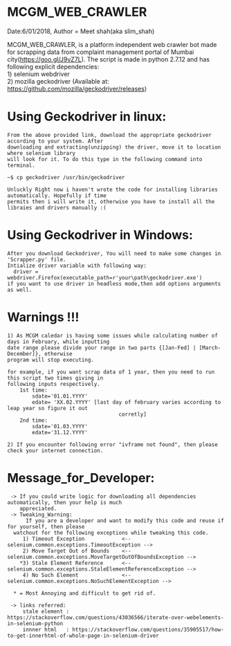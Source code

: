 # MCGM_WEB_CRAWLER
Date:6/01/2018, Author = Meet shah(aka slim_shah)

MCGM_WEB_CRAWLER, is a platform independent web crawler bot made for scrapping data from complaint management portal of Mumbai city(https://goo.gl/J9vZ7L). The script is made in python 2.7.12 and has following explicit dependencies:<br>
	1) selenium webdriver<br>
	2) mozilla geckodriver (Available at: https://github.com/mozilla/geckodriver/releases)

# Using Geckodriver in linux:
	From the above provided link, download the appropriate geckodriver according to your system. After 
    downloading and extracting(unzipping) the driver, move it to location where selenium library 
	will look for it. To do this type in the following command into terminal.

	~$ cp geckodriver /usr/bin/geckodriver

	Unluckly Right now i haven't wrote the code for installing libraries automatically. Hopefully if time
    permits then i will write it, otherwise you have to install all the libraies and drivers manually :(
# Using Geckodriver in Windows:
	After you download Geckodriver, You will need to make some changes in 'Scrapper.py' file. 
	Intialize driver variable with following way: 
      driver = webdriver.Firefox(executable_path=r'your\path\geckodriver.exe')
	if you want to use driver in headless mode,then add options arguments as well.

# Warnings !!!
	1) As MCGM caledar is having some issues while calculating number of days in February, while inputting
    date range please divide your range in two parts {[Jan-Fed] | [March-December]}, otherwise 
	program will stop executing. 

	for example, if you want scrap data of 1 year, then you need to run this script two times giving in 
    following inputs respectively.
		1st time: 
			sdate='01.01.YYYY'
			edate= 'XX.02.YYYY' [last day of february varies according to leap year so figure it out
                                        corretly]
		2nd time:
			sdate='01.03.YYYY'
			edate='31.12.YYYY'

	2) If you encounter following error "ivframe not found", then please check your internet connection.

# Message_for_Developer:
     -> If you could write logic for downloading all dependencies automatically, then your help is much
        appreciated.
 	 -> Tweaking_Warning:
		  If you are a developer and want to modify this code and reuse if for yourself, then please
      watchout for the following exceptions while tweaking this code.
         1) Timeout Exception            <-- selenium.common.exceptions.TimeoutException -->
	     2) Move Target Out of Bounds    <-- selenium.common.exceptions.MoveTargetOutOfBoundsException -->
        *3) Stale Element Reference      <-- selenium.common.exceptions.StaleElementReferenceException -->
	     4) No Such Element              <-- selenium.common.exceptions.NoSuchElementException -->
			
      * = Most Annoying and difficult to get rid of.

	 -> links referred:
		 stale element : https://stackoverflow.com/questions/43036566/iterate-over-webelements-in-selenium-python
		 innner html   : https://stackoverflow.com/questions/35905517/how-to-get-innerhtml-of-whole-page-in-selenium-driver
